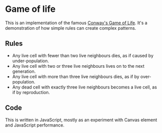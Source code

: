 # Game of life
This is an implementation of the famous [Conway's Game of Life](https://en.wikipedia.org/wiki/Conway%27s_Game_of_Life).
It's a demonstration of how simple rules can create complex patterns.

## Rules
* Any live cell with fewer than two live neighbours dies, as if caused by under-population.
* Any live cell with two or three live neighbours lives on to the next generation.
* Any live cell with more than three live neighbours dies, as if by over-population.
* Any dead cell with exactly three live neighbours becomes a live cell, as if by reproduction.

## Code
This is written in JavaScript, mostly as an experiment with Canvas element and JavaScript performance.